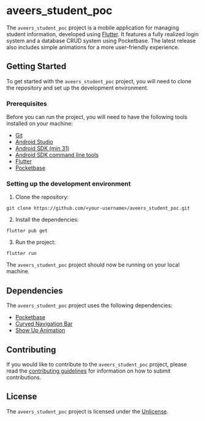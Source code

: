 # aveers_student_poc

The `aveers_student_poc` project is a mobile application for managing student information, developed using [Flutter](https://flutter.dev/). It features a fully realized login system and a database CRUD system using Pocketbase. The latest release also includes simple animations for a more user-friendly experience.

## Getting Started

To get started with the `aveers_student_poc` project, you will need to clone the repository and set up the development environment.

### Prerequisites

Before you can run the project, you will need to have the following tools installed on your machine:

- [Git](https://git-scm.com/)
- [Android Studio](https://developer.android.com/studio)
- [Android SDK (min 31)](https://developer.android.com/studio/releases/sdk)
- [Android SDK command line tools](https://developer.android.com/studio/command-line)
- [Flutter](https://flutter.dev/docs/get-started/install)
- [Pocketbase](https://pocketbase.com/)

### Setting up the development environment

1. Clone the repository:
```
git clone https://github.com/<your-username>/aveers_student_poc.git
```


2. Install the dependencies:
```
flutter pub get
```


3. Run the project:
```
flutter run
```


The `aveers_student_poc` project should now be running on your local machine.

## Dependencies

The `aveers_student_poc` project uses the following dependencies:

- [Pocketbase](https://pub.dev/packages/pocketbase)
- [Curved Navigation Bar](https://pub.dev/packages/curved_navigation_bar)
- [Show Up Animation](https://pub.dev/packages/show_up_animation)

## Contributing

If you would like to contribute to the `aveers_student_poc` project, please read the [contributing guidelines](CONTRIBUTING.md) for information on how to submit contributions.

## License

The `aveers_student_poc` project is licensed under the [Unlicense](LICENSE.md).


